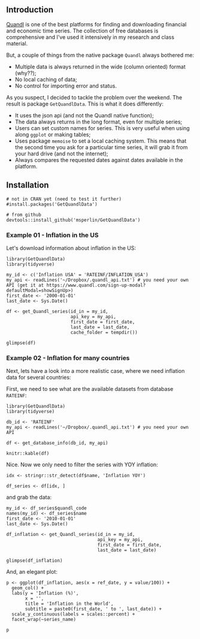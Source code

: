 ## Introduction

[Quandl](https://www.quandl.com/search) is one of the best platforms for finding and downloading financial and economic time series. The collection of free databases is comprehensive and I've used it intensively in my research and class material.

But, a couple of things from the native package `Quandl` always bothered me:

- Multiple data is always returned in the wide (column oriented) format (why??);
- No local caching of data;
- No control for importing error and status.

As you suspect, I decided to tackle the problem over the weekend. The result is package `GetQuandlData`. This is what it does differently:

- It uses the json api (and not the Quandl native function);
- The data always returns in the long format, even for multiple series;
- Users can set custom names for series. This is very useful when using along `ggplot` or making tables;
- Uses package `memoise` to set a local caching system. This means that the second time you ask for a particular time series, it will grab it from your hard drive (and not the internet);
- Always compares the requested dates against dates available in the platform.


## Installation

```
# not in CRAN yet (need to test it further)
#install.packages('GetQuandlData')

# from github
devtools::install_github('msperlin/GetQuandlData')
```


### Example 01 - Inflation in the US

Let's download information about inflation in the US:

```
library(GetQuandlData)
library(tidyverse)

my_id <- c('Inflation USA' = 'RATEINF/INFLATION_USA')
my_api <- readLines('~/Dropbox/.quandl_api.txt') # you need your own API (get it at https://www.quandl.com/sign-up-modal?defaultModal=showSignUp>)
first_date <- '2000-01-01'
last_date <- Sys.Date()

df <- get_Quandl_series(id_in = my_id, 
                        api_key = my_api, 
                        first_date = first_date,
                        last_date = last_date, 
                        cache_folder = tempdir())

glimpse(df)
```

### Example 02 - Inflation for many countries

Next, lets have a look into a more realistic case, where we need inflation data for several countries:

First, we need to see what are the available datasets from database `RATEINF`:

```
library(GetQuandlData)
library(tidyverse)

db_id <- 'RATEINF'
my_api <- readLines('~/Dropbox/.quandl_api.txt') # you need your own API

df <- get_database_info(db_id, my_api)

knitr::kable(df)
```

Nice. Now we only need to filter the series with YOY inflation:

```
idx <- stringr::str_detect(df$name, 'Inflation YOY')

df_series <- df[idx, ]
```

and grab the data:

```
my_id <- df_series$quandl_code
names(my_id) <- df_series$name
first_date <- '2010-01-01'
last_date <- Sys.Date()

df_inflation <- get_Quandl_series(id_in = my_id, 
                                  api_key = my_api,
                                  first_date = first_date,
                                  last_date = last_date)

glimpse(df_inflation)
```

And, an elegant plot:

```
p <- ggplot(df_inflation, aes(x = ref_date, y = value/100)) + 
  geom_col() + 
  labs(y = 'Inflation (%)', 
       x = '',
       title = 'Inflation in the World',
       subtitle = paste0(first_date, ' to ', last_date)) + 
  scale_y_continuous(labels = scales::percent) + 
  facet_wrap(~series_name)

p
```



